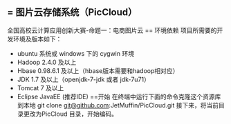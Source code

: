 = 图片云存储系统（PicCloud）
----
全国高校云计算应用创新大赛-命题一：电商图片云
== 环境依赖
项目所需要的开发环境及版本如下：
* ubuntu 系统或 windows 下的 cygwin 环境
* Hadoop 2.4.0 及以上
* Hbase 0.98.6.1 及以上（hbase版本需要和hadoop相对应）
* JDK 1.7 及以上（openjdk-7-jdk 或者 jdk-7u71）
* Tomcat 7 及以上
* Eclipse JavaEE (推荐IDE)
==开始
在终端中运行下面的命令克隆这个资源库到本地
     git clone git@github.com:JetMuffin/PicCloud.git
接下来，将当前目录更改为PicCloud 目录，开始编码。

